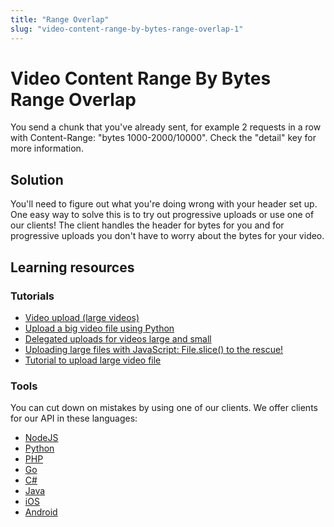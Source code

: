 ```yaml
---
title: "Range Overlap"
slug: "video-content-range-by-bytes-range-overlap-1"
---
```


Video Content Range By Bytes Range Overlap
==========================================

You send a chunk that you've already sent, for example 2 requests in a row with Content-Range: "bytes 1000-2000/10000". Check the "detail" key for more information.

## Solution

You'll need to figure out what you're doing wrong with your header set up. One easy way to solve this is to try out progressive uploads or use one of our clients! The client handles the header for bytes for you and for progressive uploads you don't have to worry about the bytes for your video. 

## Learning resources

### Tutorials

* [Video upload (large videos)](https://api.video/blog/tutorials/video-upload-tutorial-large-videos)
* [Upload a big video file using Python](https://api.video/blog/tutorials/upload-a-big-video-file-using-python)
* [Delegated uploads for videos large and small](https://api.video/blog/tutorials/delegated-uploads-for-videos-large-and-small-python)
* [Uploading large files with JavaScript: File.slice() to the rescue!](https://api.video/blog/tutorials/uploading-large-files-with-javascript)
* [Tutorial to upload large video file](https://api.video/blog/tutorials/video-upload-tutorial-large-videos)

### Tools

You can cut down on mistakes by using one of our clients. We offer clients for our API in these languages:

- [NodeJS](../sdks/api-clients/apivideo-nodejs-client.md)
- [Python](../sdks/api-clients/apivideo-python-client.md)
- [PHP](../sdks/api-clients/apivideo-php-client.md)
- [Go](../sdks/api-clients/apivideo-go-client.md)
- [C#](../sdks/api-clients/apivideo-csharp-client.md)
- [Java](../sdks/api-clients/apivideo-java-client.md)
- [iOS](../sdks/api-clients/apivideo-swift5-client.md)
- [Android](../sdks/api-clients/apivideo-android-client.md)

